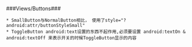 ###Views/Buttons###

	* SmallButton与NormalButton相比， 使用了style="?android:attr/buttonStyleSmall"
	* ToggleButton android:text设置的东西不起作用,必须要设置 android:textOn & android:textOff 来表示开关的时候ToggleButton显示的内容